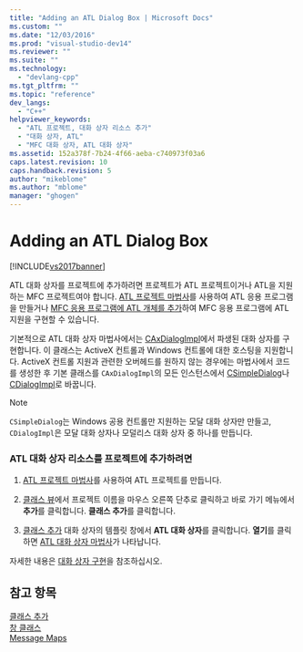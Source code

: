 ```yaml
---
title: "Adding an ATL Dialog Box | Microsoft Docs"
ms.custom: ""
ms.date: "12/03/2016"
ms.prod: "visual-studio-dev14"
ms.reviewer: ""
ms.suite: ""
ms.technology: 
  - "devlang-cpp"
ms.tgt_pltfrm: ""
ms.topic: "reference"
dev_langs: 
  - "C++"
helpviewer_keywords: 
  - "ATL 프로젝트, 대화 상자 리소스 추가"
  - "대화 상자, ATL"
  - "MFC 대화 상자, ATL 대화 상자"
ms.assetid: 152a378f-7b24-4f66-aeba-c740973f03a6
caps.latest.revision: 10
caps.handback.revision: 5
author: "mikeblome"
ms.author: "mblome"
manager: "ghogen"
---
```

# Adding an ATL Dialog Box
[!INCLUDE[vs2017banner](../../assembler/inline/includes/vs2017banner.md)]

ATL 대화 상자를 프로젝트에 추가하려면 프로젝트가 ATL 프로젝트이거나 ATL을 지원하는 MFC 프로젝트여야 합니다.  [ATL 프로젝트 마법사](../../atl/reference/atl-project-wizard.md)를 사용하여 ATL 응용 프로그램을 만들거나 [MFC 응용 프로그램에 ATL 개체를 추가](../../mfc/reference/adding-atl-support-to-your-mfc-project.md)하여 MFC 응용 프로그램에 ATL 지원을 구현할 수 있습니다.  
  
 기본적으로 ATL 대화 상자 마법사에서는 [CAxDialogImpl](../../atl/reference/caxdialogimpl-class.md)에서 파생된 대화 상자를 구현합니다.  이 클래스는 ActiveX 컨트롤과 Windows 컨트롤에 대한 호스팅을 지원합니다.  ActiveX 컨트롤 지원과 관련한 오버헤드를 원하지 않는 경우에는 마법사에서 코드를 생성한 후 기본 클래스를 `CAxDialogImpl`의 모든 인스턴스에서 [CSimpleDialog](../../atl/reference/csimpledialog-class.md)나 [CDialogImpl](../../atl/reference/cdialogimpl-class.md)로 바꿉니다.  
  
> [!NOTE]
>  `CSimpleDialog`는 Windows 공용 컨트롤만 지원하는 모달 대화 상자만 만들고,  `CDialogImpl`은 모달 대화 상자나 모덜리스 대화 상자 중 하나를 만듭니다.  
  
### ATL 대화 상자 리소스를 프로젝트에 추가하려면  
  
1.  [ATL 프로젝트 마법사](../../atl/reference/atl-project-wizard.md)를 사용하여 ATL 프로젝트를 만듭니다.  
  
2.  [클래스 뷰](http://msdn.microsoft.com/ko-kr/8d7430a9-3e33-454c-a9e1-a85e3d2db925)에서 프로젝트 이름을 마우스 오른쪽 단추로 클릭하고 바로 가기 메뉴에서 **추가**를 클릭합니다.  **클래스 추가**를 클릭합니다.  
  
3.  [클래스 추가](../../ide/add-class-dialog-box.md) 대화 상자의 템플릿 창에서 **ATL 대화 상자**를 클릭합니다.  **열기**를 클릭하면 [ATL 대화 상자 마법사](../../atl/reference/atl-dialog-wizard.md)가 나타납니다.  
  
 자세한 내용은 [대화 상자 구현](../../atl/implementing-a-dialog-box.md)을 참조하십시오.  
  
## 참고 항목  
 [클래스 추가](../../ide/adding-a-class-visual-cpp.md)   
 [창 클래스](../../atl/atl-window-classes.md)   
 [Message Maps](../../atl/message-maps-atl.md)